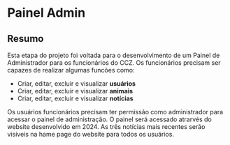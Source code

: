 # Painel Admin
## Resumo
Esta etapa do projeto foi voltada para o desenvolvimento de um Painel de Administrador para os funcionários do CCZ. Os funcionários precisam ser capazes de realizar algumas funcões como:
* Criar, editar, excluir e visualizar **usuários**
* Criar, editar, excluir e visualizar **animais**
* Criar, editar, excluir e visualizar **notícias**

Os usuários funcionários precisam ter permissão como administrador para acessar o painel de administração. O painel será acessado atrarvés do website desenvolvido em 2024. As três notícias mais recentes serão visíveis na hame page do website para todos os usuários.

